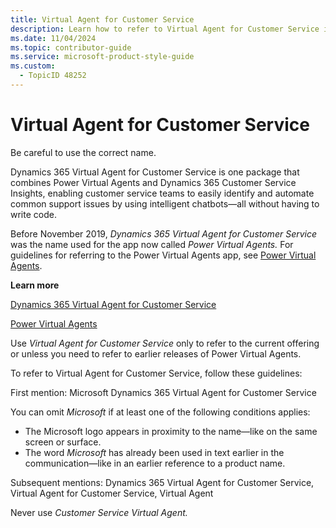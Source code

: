 ```yaml
---
title: Virtual Agent for Customer Service
description: Learn how to refer to Virtual Agent for Customer Service in your content.
ms.date: 11/04/2024
ms.topic: contributor-guide
ms.service: microsoft-product-style-guide
ms.custom:
  - TopicID 48252
---
```



# Virtual Agent for Customer Service

Be careful to use the correct name.

Dynamics 365 Virtual Agent for Customer Service is one package that combines Power Virtual Agents and Dynamics 365 Customer Service Insights, enabling customer service teams to easily identify and automate common support issues by using intelligent chatbots—all without having to write code.

Before November 2019, *Dynamics 365 Virtual Agent for Customer Service* was the name used for the app now called *Power Virtual Agents.* For guidelines for referring to the Power Virtual Agents app, see [Power Virtual Agents](~\a_z_names_terms\p\power-virtual-agents.md).

**Learn more**

[ Dynamics 365 Virtual Agent for Customer Service](https://dynamics.microsoft.com/ai/virtual-agent-for-customer-service/)

[ Power Virtual Agents](https://powervirtualagents.microsoft.com/)

Use *Virtual Agent for Customer Service* only to refer to the current offering or unless you need to refer to earlier releases of Power Virtual Agents.

To refer to Virtual Agent for Customer Service, follow these guidelines:

First mention: Microsoft Dynamics 365 Virtual Agent for Customer Service

You can omit *Microsoft* if at least one of the following conditions applies:

- The Microsoft logo appears in proximity to the name—like on the same screen or surface.
- The word *Microsoft* has already been used in text earlier in the communication—like in an earlier reference to a product name.

Subsequent mentions: Dynamics 365 Virtual Agent for Customer Service, Virtual Agent for Customer Service, Virtual Agent

Never use *Customer Service Virtual Agent.*

